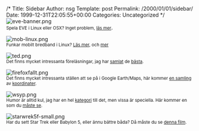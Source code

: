 /*
 Title: Sidebar
 Author: nsg
 Template: post
 Permalink: /2000/01/01/sidebar/
 Date: 1999-12-31T22:05:55+00:00
 Categories: Uncategorized
*/
![eve-banner.png][1]  
<small>Spela EVE i Linux eller OSX? Inget problem, <a href="http://junkpile.se/~s/wp/2007/10/eve-online-pa-linux-och-osx/">läs mer</a></small>.  


![mob-linux.png][2]  
<small>Funkar mobilt bredband i Linux? <a href="http://junkpile.se/~s/wp/2007/10/att-installera-3s-mobila-bredband-i-ubuntu/">Läs mer</a>, och <a href="http://junkpile.se/~s/wp/2007/10/huawei-e2200-hsdpa/">mer</a></small>  


![ted.png][3]  
<small>Det finns mycket intressanta föreläsningar, jag har <a href="http://junkpile.se/~s/wp/2007/04/mer-klipp-fran-tedtalks/">samlat</a> de <a href="http://junkpile.se/~s/wp/2007/04/396/">bästa</a>.</small>  


![firefoxfallt.png][4]  
<small>Det finns mycket intressanta ställen att se på i Google Earth/Maps, här kommer <a href="http://junkpile.se/~s/wp/2007/04/intressanta-stallen-pa-var-jord/">en samling</a> av <a href="http://junkpile.se/~s/wp/2007/07/udda-stallen-pa-jorden-se-med-google-earth/">koordinater</a>.</small>  


![wsyp.png][5]  
<small>Humor är alltid kul, jag har en hel <a href="http://junkpile.se/~s/wp/category/humor/">kategori</a> till det, men vissa är speciella. Här kommer en som du <a href="http://junkpile.se/~s/wp/2007/01/windows-wsyp-project/">måste se</a>.</small>  


![starwrek5f-small.png][6]  
<small>Har du sett Star Trek eller Babylon 5, eller ännu bättre båda? Då måste du se <a href="http://junkpile.se/~s/wp/2007/06/star-wreck-in-the-pirkinning-en-riktigt-skon-parodi/">denna film</a>.</small>

<small></small>

 [1]: http://cdn.junkpile.se/2007/10/eve-banner.png
 [2]: http://cdn.junkpile.se/2007/10/mob-linux.png
 [3]: http://cdn.junkpile.se/2007/06/ted.png
 [4]: http://cdn.junkpile.se/2007/06/firefoxfallt.png
 [5]: http://cdn.junkpile.se/2007/06/wsyp.png
 [6]: http://cdn.junkpile.se/2007/06/starwrek5f-small.png